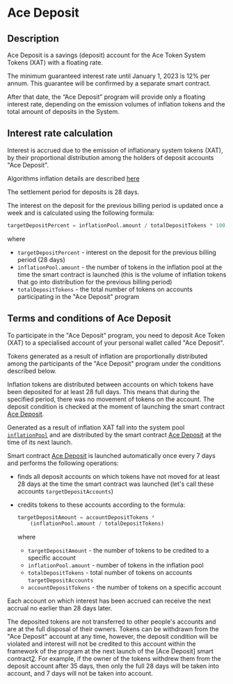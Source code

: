 # Ace Deposit

## Description

Ace Deposit is a savings (deposit) account for the Ace Token System Tokens (XAT) with a floating rate.

The minimum guaranteed interest rate until January 1, 2023 is 12% per annum. This guarantee will be confirmed by a separate smart contract.

After that date, the “Ace Deposit” program will provide only a floating interest rate, depending on the emission volumes of inflation tokens and the total amount of deposits in the System.

## Interest rate calculation

Interest is accrued due to the emission of inflationary system tokens (XAT), by their proportional distribution among the holders of deposit accounts "Ace Deposit".

Algorithms inflation details are described [here][1]

The settlement period for deposits is 28 days.

The interest on the deposit for the previous billing period is updated once a week and is calculated using the following formula:

```python
targetDepositPercent = inflationPool.amount / totalDepositTokens * 100
```

where

- `targetDepositPercent` - interest on the deposit for the previous billing period (28 days)
- `inflationPool.amount` - the number of tokens in the inflation pool at the time the smart contract is launched (this is the volume of inflation tokens that go into distribution for the previous billing period)
- `totalDepositTokens` - the total number of tokens on accounts participating in the "Ace Deposit" program


## Terms and conditions of Ace Deposit

To participate in the "Ace Deposit" program, you need to deposit Ace Token (XAT) to a specialised account of your personal wallet called "Ace Deposit".

Tokens generated as a result of inflation are proportionally distributed among the participants of the "Ace Deposit" program under the conditions described below.

Inflation tokens are distributed between accounts on which tokens have been deposited for at least 28 full days. This means that during the specified period, there was no movement of tokens on the account. The deposit condition is checked at the moment of launching the smart contract [Ace Deposit][2].

Generated as a result of inflation XAT fall into the system pool [`inflationPool`][3] and are distributed by the smart contract [Ace Deposit][2] at the time of its next launch.

Smart contract [Ace Deposit][2] is launched automatically once every 7 days and performs the following operations:

- finds all deposit accounts on which tokens have not moved for at least 28 days at the time the smart contract was launched (let's call these accounts `targetDepositAccounts`)
- credits tokens to these accounts according to the formula:

    ```python
    targetDepositAmount = accountDepositTokens *
        (inflationPool.amount / totalDepositTokens)
    ```

    where

    - `targetDepositAmount` - the number of tokens to be credited to a specific account
    - `inflationPool.amount` - number of tokens in the inflation pool
    - `totalDepositTokens` - total number of tokens on accounts `targetDepositAccounts`
    - `accountDepositTokens` - the number of tokens on a specific account

Each account on which interest has been accrued can receive the next accrual no earlier than 28 days later.

The deposited tokens are not transferred to other people's accounts and are at the full disposal of their owners. Tokens can be withdrawn from the "Ace Deposit" account at any time, however, the deposit condition will be violated and interest will not be credited to this account within the framework of the program at the next launch of the [Ace Deposit] smart contract[2]. For example, if the owner of the tokens withdrew them from the deposit account after 35 days, then only the full 28 days will be taken into account, and 7 days will not be taken into account.

[1]: ../system-tokens/ace-token.md
[2]: ../list-of-operations/ace-deposit.md
[3]: ../glossary/system-pools.md#inflationpool
